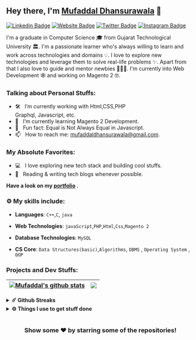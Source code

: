 ## Hey there, I'm **[Mufaddal Dhansurawala](https://www.linkedin.com/in/shivam-r-pathak/)** :wave:

[![Linkedin Badge](https://img.shields.io/badge/-LinkedIn-0e76a8?style=flat-square&logo=Linkedin&logoColor=white)](https://www.linkedin.com/in/mufaddal-dhansurawala)
[![Website Badge](https://img.shields.io/badge/Website-3b5998?style=flat-square&logo=google-chrome&logoColor=white)](#)
[![Twitter Badge](https://img.shields.io/badge/-Twitter-00acee?style=flat-square&logo=Twitter&logoColor=white)](https://twitter.com/dhansurawala)
[![Instagram Badge](https://img.shields.io/badge/-Instagram-e4405f?style=flat-square&logo=Instagram&logoColor=white)](#)

I'm a graduate in Computer Science 🎓 from Gujarat Technological University 🏛. I'm a passionate learner who's always willing to learn and work across technologies and domains 💡. I love to explore new technologies and leverage them to solve real-life problems ✨. Apart from that I also love to guide and mentor newbies 👨🏻‍💻. I'm currently into Web Development 🕸️ and working on Magento 2 🤓.

### Talking about Personal Stuffs:

- 🛠 &nbsp; I’m currently working with Html,CSS,PHP <br /> Graphql, Javascript, etc.
- 🚀 &nbsp; I’m currently learning Magento 2 Development.
- 👾 &nbsp; Fun fact: Equal is Not Always Equal in Javascript.
- 📫 &nbsp; How to reach me: mufaddaldhansurawala@gmail.com.

### My Absolute Favorites:

- 💻 &nbsp; I love exploring new tech stack and building cool stuffs.
- 📰 &nbsp; Reading & writing tech blogs whenever possible.

**Have a look on my [portfolio](#) .**


### :gear: My skills include:

- **Languages**: `C++`,`C`, `java`

- **Web Technologies**: `javaScript`,`PHP`,`Html`,`Css`,`Magento 2`

- **Database Technologies**: `MySQL`

- **CS Core**: `Data Structures(basic)`,`Algorithms`, `DBMS` , `Operating System` , `OOP`

### Projects and Dev Stuffs:

| <a href="https://github.com/Mufaddal-Dhansurawala/github-readme-stats"><img align="center" src="https://github-readme-stats.vercel.app/api?username=Mufaddal-Dhansurawala&show_icons=true&hide_border=true&&count_private=true&include_all_commits=true" alt="Mufaddal's github stats" /></a> | <a href="https://github.com/Mufaddal-Dhansurawala/github-readme-stats"><img align="center" src="https://github-readme-stats.vercel.app/api/top-langs/?username=Mufaddal-Dhansurawala&exclude_repo=KNN-Image-Classification&show_icons=true&hide_border=true&layout=compact&langs_count=8" /></a> |
| ------------------------------------------------------------------------------------------------------------------------------------------------------------------------------------------------------------------------------------------------------------------- | ------------------------------------------------------------------------------------------------------------------------------------------------------------------------------------------------------------------------ |


<details>	
  <summary><b>☄️ Github Streaks</b></summary>

  <br />
  <img height="180em" src="https://github-readme-streak-stats.herokuapp.com/?user=Shivam-Pathak&hide_border=true" />
</details>

<details>	
  <br />
  <summary><b>⚙️ Things I use to get stuff done</b></summary>
  	<ul>
  	    <li><b>OS:</b> Windows 10 Pro</li>
	    <li><b>Laptop: </b> Dell inspiron 15 (i5)</li>
  	    <li><b>Browser: </b> Google Chrome,Firefox Web Browser</li>
	    <li><b>To Stay Updated:</b> Dev.to, Medium, Linkedin and Twitter.</li>
	    <br />
	</ul>	
</details>

#

<div align="center">

### Show some ❤️ by starring some of the repositories!

</div>
